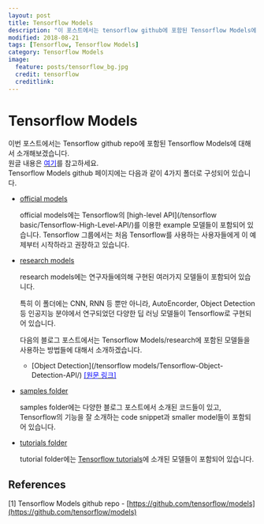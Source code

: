 ```yaml
---
layout: post
title: Tensorflow Models
description: "이 포스트에서는 tensorflow github에 포함된 Tensorflow Models에 대해서 소개하겠습니다."
modified: 2018-08-21
tags: [Tensorflow, Tensorflow Models]
category: Tensorflow Models
image:
  feature: posts/tensorflow_bg.jpg
  credit: tensorflow
  creditlink:
---
```


# Tensorflow Models
이번 포스트에서는 Tensorflow github repo에 포함된 Tensorflow Models에 대해서 소개해보겠습니다.<br/>
원글 내용은 [<span style="color:blue">여기</span>](https://github.com/tensorflow/models)를 참고하세요.<br/>
Tensorflow Models github 페이지에는 다음과 같이 4가지 폴더로 구성되어 있습니다.<br/>

- [official models](https://github.com/tensorflow/models/blob/master/official)

    official models에는 Tensorflow의 [high-level API](/tensorflow basic/Tensorflow-High-Level-API/)를 이용한 example 모델들이 포함되어 있습니다.
    Tensorflow 그룹에서는 처음 Tensorflow를 사용하는 사용자들에게 이 예제부터 시작하라고 권장하고 있습니다.

- [research models](https://github.com/tensorflow/models/tree/master/research)

    research models에는 연구자들에의해 구현된 여러가지 모델들이 포함되어 있습니다.

    특히 이 폴더에는 CNN, RNN 등 뿐만 아니라, AutoEncorder, Object Detection 등 인공지능 분야에서 연구되었던 다양한 딥 러닝 모델들이 Tensorflow로 구현되어 있습니다.

    다음의 블로그 포스트에서는 Tensorflow Models/research에 포함된 모델들을 사용하는 방법들에 대해서 소개하겠습니다.
    + [Object Detection](/tensorflow models/Tensorflow-Object-Detection-API/) [<span style="color:blue">[원문 링크]</span>](https://github.com/tensorflow/models/tree/master/research/object_detection)

- [samples folder](https://github.com/tensorflow/models/blob/master/samples)

    samples folder에는 다양한 블로그 포스트에서 소개된 코드들이 있고, Tensorflow의 기능을 잘 소개하는 code snippet과 smaller model들이 포함되어 있습니다.

- [tutorials folder](https://github.com/tensorflow/models/blob/master/tutorials)

    tutorial folder에는 [Tensorflow tutorials](https://www.tensorflow.org/tutorials/)에 소개된 모델들이 포함되어 있습니다.


## References
[1] Tensorflow Models github repo - [https://github.com/tensorflow/models](https://github.com/tensorflow/models) <br />